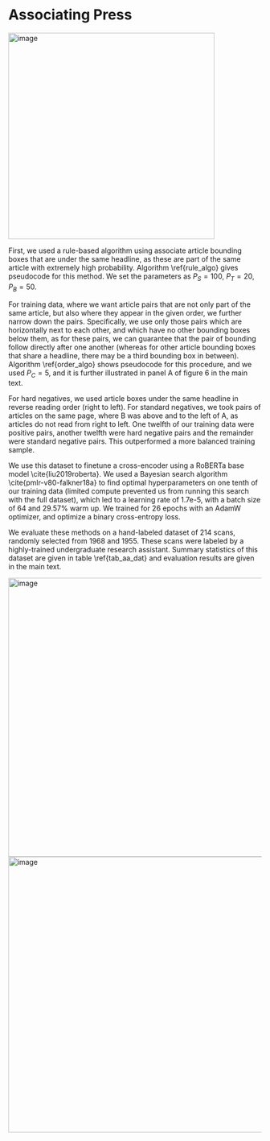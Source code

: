 # Associating Press


<img width="410" alt="image" src="https://github.com/dell-research-harvard/Associating-Press/assets/86472495/33dadd57-29a3-471f-a714-5a7e09fc9c30">


First, we used a rule-based algorithm using associate article bounding boxes that are under the same headline, as these are part of the same article with extremely high probability. Algorithm \ref{rule_algo} gives pseudocode for this method. We set the parameters as $P_S = 100$, $P_T = 20$, $P_B = 50$.

For training data, where we want article pairs that are not only part of the same article, but also where they appear in the given order, we further narrow down the pairs. Specifically, we use only those pairs which are horizontally next to each other, and which have no other bounding boxes below them, as for these pairs, we can guarantee that the pair of bounding follow directly after one another (whereas for other article bounding boxes that share a headline, there may be a third bounding box in between). Algorithm \ref{order_algo} shows pseudocode for this procedure, and we used $P_C = 5$, and it is further illustrated in panel A of figure 6 in the main text. 

For hard negatives, we used article boxes under the same headline in reverse reading order (right to left). For standard negatives, we took pairs of articles on the same page, where B was above and to the left of A, as articles do not read from right to left. One twelfth of our training data were positive pairs, another twelfth were hard negative pairs and the remainder were standard negative pairs. This outperformed a more balanced training sample. 

We use this dataset to finetune a cross-encoder using a RoBERTa base model \cite{liu2019roberta}. We used a Bayesian search algorithm \cite{pmlr-v80-falkner18a} to find optimal hyperparameters on one tenth of our training data (limited compute prevented us from running this search with the full dataset), which led to a learning rate of 1.7e-5, with a batch size of 64 and 29.57\% warm up. We trained for 26 epochs with an AdamW optimizer, and optimize a binary cross-entropy loss.

We evaluate these methods on a hand-labeled dataset of 214 scans, randomly selected from 1968 and 1955. These scans were labeled by a highly-trained undergraduate research assistant. Summary statistics of this dataset are given in table \ref{tab_aa_dat} and evaluation results are given in the main text. 



<img width="554" alt="image" src="https://github.com/dell-research-harvard/Associating-Press/assets/86472495/dfcf1723-74ac-4060-aaf2-f05740f2f1ff">


<img width="548" alt="image" src="https://github.com/dell-research-harvard/Associating-Press/assets/86472495/044304b8-4ccb-4e18-9891-2b0ae1cb1bc2">
